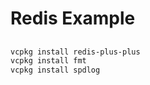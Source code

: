 # Redis Example

## 

```bash
vcpkg install redis-plus-plus
vcpkg install fmt
vcpkg install spdlog
```